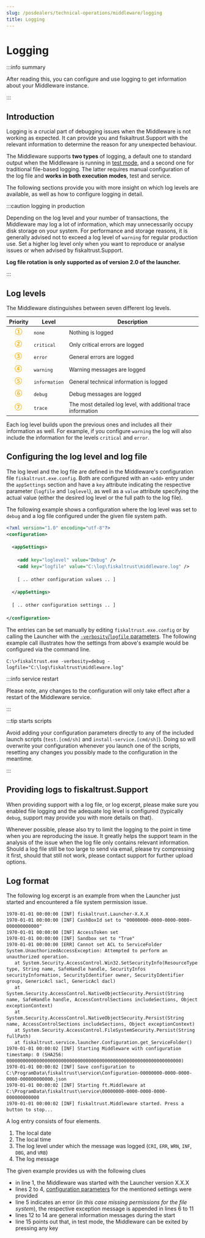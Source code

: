 ```yaml
---
slug: /posdealers/technical-operations/middleware/logging
title: Logging
---
```

# Logging

:::info summary

After reading this, you can configure and use logging to get information about your Middleware instance.

:::

## Introduction

Logging is a crucial part of debugging issues when the Middleware is not working as expected. It can provide you and fiskaltrust.Support with the relevant information to determine the reason for any unexpected behaviour.

The Middleware supports **two types** of logging, a default one to standard output when the Middleware is running in [test mode](launcher.md#in-test-mode), and a second one for traditional file-based logging. The latter requires manual configuration of the log file and **works in both execution modes**, test and service.

The following sections provide you with more insight on which log levels are available, as well as how to configure logging in detail.

:::caution logging in production

Depending on the log level and your number of transactions, the Middleware may log a lot of information, which may unnecessarily occupy disk storage on your system. For performance and storage reasons, it is generally advised not to exceed a log level of `warning` for regular production use. Set a higher log level only when you want to reproduce or analyse issues or when advised by fiskaltrust.Support.

**Log file rotation is only supported as of version 2.0 of the launcher.**

:::



## Log levels

The Middleware distinguishes between seven different log levels.

|                Priority                 | Level         | Description                                                    |
| :-------------------------------------: | ------------- | -------------------------------------------------------------- |
| ![](../../images/numbers/circle-1o.png) | `none`        | Nothing is logged                                              |
| ![](../../images/numbers/circle-2o.png) | `critical`    | Only critical errors are logged                                |
| ![](../../images/numbers/circle-3o.png) | `error`       | General errors are logged                                      |
| ![](../../images/numbers/circle-4o.png) | `warning`     | Warning messages are logged                                    |
| ![](../../images/numbers/circle-5o.png) | `information` | General technical information is logged                        |
| ![](../../images/numbers/circle-6o.png) | `debug`       | Debug messages are logged                                      |
| ![](../../images/numbers/circle-7o.png) | `trace`       | The most detailed log level, with additional trace information |

Each log level builds upon the previous ones and includes all their information as well. For example, if you configure `warning` the log will also include the information for the levels `critical` and `error`.



## Configuring the log level and log file

The log level and the log file are defined in the Middleware's configuration file `fiskaltrust.exe.config`. Both are configured with an `<add>` entry under the `appSettings` section and have a `key` attribute indicating the respective parameter (`logfile` and `loglevel`), as well as a `value` attribute specifying the actual value (either the desired log level or the full path to the log file).

The following example shows a configuration where the log level was set to `debug` and a log file configured under the given file system path.

```xml
<?xml version="1.0" encoding="utf-8"?>
<configuration>

  <appSettings>

    <add key="loglevel" value="Debug" />
    <add key="logfile" value="C:\log\fiskaltrust\middleware.log" />

    [ .. other configuration values .. ]

  </appSettings>

  [ .. other configuration settings .. ]

</configuration>
```



The entries can be set manually by editing `fiskaltrust.exe.config` or by calling the Launcher with the [`-verbosity`/`logfile` parameters](configuration.md#parameters). The following example call illustrates how the settings from above's example would be configured via the command line.


```shell
C:\>fiskaltrust.exe -verbosity=debug -logfile="C:\log\fiskaltrust\middleware.log"
```



:::info service restart

Please note, any changes to the configuration will only take effect after a restart of the Middleware service.

:::

:::tip starts scripts

Avoid adding your configuration parameters directly to any of the included launch scripts (`test.[cmd/sh]` and `install-service.[cmd/sh]`). Doing so will overwrite your configuration whenever you launch one of the scripts, resetting any changes you possibly made to the configuration in the meantime.

:::



## Providing logs to fiskaltrust.Support

When providing support with a log file, or log excerpt, please make sure you enabled file logging and the adequate log level is configured (typically `debug`, support may provide you with more details on that).

Whenever possible, please also try to limit the logging to the point in time when you are reproducing the issue. It greatly helps the support team in the analysis of the issue when the log file only contains relevant information. Should a log file still be too large to send via email, please try compressing it first, should that still not work, please contact support for further upload options.




## Log format

The following log excerpt is an example from when the Launcher just started and encountered a file system permission issue.

```
1970-01-01 00:00:00 [INF] fiskaltrust.Launcher-X.X.X
1970-01-01 00:00:00 [INF] CashBoxId set to "00000000-0000-0000-0000-000000000000"
1970-01-01 00:00:00 [INF] AccessToken set
1970-01-01 00:00:00 [INF] Sandbox set to "True"
1970-01-01 00:00:00 [ERR] Cannot set ACL to ServiceFolder
System.UnauthorizedAccessException: Attempted to perform an unauthorized operation.
   at System.Security.AccessControl.Win32.SetSecurityInfo(ResourceType type, String name, SafeHandle handle, SecurityInfos securityInformation, SecurityIdentifier owner, SecurityIdentifier group, GenericAcl sacl, GenericAcl dacl)
   at System.Security.AccessControl.NativeObjectSecurity.Persist(String name, SafeHandle handle, AccessControlSections includeSections, Object exceptionContext)
   at System.Security.AccessControl.NativeObjectSecurity.Persist(String name, AccessControlSections includeSections, Object exceptionContext)
   at System.Security.AccessControl.FileSystemSecurity.Persist(String fullPath)
   at fiskaltrust.service.launcher.Configuration.get_ServiceFolder()
1970-01-01 00:00:02 [INF] Starting Middleware with configuration timestamp: 0 (SHA256: 0000000000000000000000000000000000000000000000000000000000000000)
1970-01-01 00:00:02 [INF] Save configuration to C:\ProgramData\fiskaltrust\service\Configuration-00000000-0000-0000-0000-000000000000.json
1970-01-01 00:00:02 [INF] Starting ft.Middleware at C:\ProgramData\fiskaltrust\service\00000000-0000-0000-0000-000000000000
1970-01-01 00:00:02 [INF] fiskaltrust.Middleware started. Press a button to stop...
```

A log entry consists of four elements.

1. The local date
2. The local time
3. The log level under which the message was logged (`CRI`, `ERR`, `WRN`, `INF`, `DBG`, and `VRB`)
4. The log message

The given example provides us with the following clues

* in line 1, the Middleware was started with the Launcher version X.X.X
* lines 2 to 4, [configuration parameters](configuration.md#parameters) for the mentioned settings were provided
* line 5 indicates an error (*in this case missing permissions for the file system*), the respective exception message is appended in lines 6 to 11
* lines 12 to 14 are general information messages during the start
* line 15 points out that, in test mode, the Middleware can be exited by pressing any key